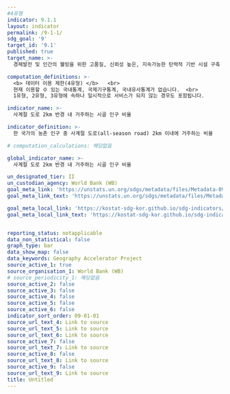 ```yaml
---
#4유형
indicator: 9.1.1
layout: indicator
permalink: /9-1-1/
sdg_goal: '9'
target_id: '9.1'
published: true
target_name: >-
  경제발전 및 인간의 웰빙을 위한 고품질, 신뢰성 높은, 지속가능한 탄력적 기반 시설 구축

computation_definitions: >-
  <b> 데이터 이용 제한(4유형) </b>   <br>
  현재 이용할 수 있는 국내통계, 국제기구통계, 국내유사통계가 없습니다.  <br> 
  1유형, 2유형, 3유형에 속하나 일시적으로 서비스가 되지 않는 경우도 포함됩니다.

indicator_name: >-
  사계절 도로 2km 반경 내 거주하는 시골 인구 비율

indicator_definition: >- 
  한 국가의 농촌 인구 중 사계절 도로(all-season road) 2km 이내에 거주하는 비율

# computation_calculations: 해당없음

global_indicator_name: >-
  사계절 도로 2km 반경 내 거주하는 시골 인구 비율

un_designated_tier: II
un_custodian_agency: World Bank (WB)
goal_meta_link: 'https://unstats.un.org/sdgs/metadata/files/Metadata-09-01-01.pdf'
goal_meta_link_text: 'https://unstats.un.org/sdgs/metadata/files/Metadata-09-01-01.pdf'

goal_meta_local_link: 'https://kostat-sdg-kor.github.io/sdg-indicators/public/data/Metadata-09-01-01_KOR.pdf'
goal_meta_local_link_text: 'https://kostat-sdg-kor.github.io/sdg-indicators/public/data/Metadata-09-01-01_KOR.pdf'


reporting_status: notapplicable
data_non_statistical: false
graph_type: bar
data_show_map: false
data_keywords: Geography Accelerator Project
source_active_1: true
source_organisation_1: World Bank (WB)
# source_periodicity_1: 해당없음
source_active_2: false
source_active_3: false
source_active_4: false
source_active_5: false
source_active_6: false
indicator_sort_order: 09-01-01
source_url_text_4: Link to source
source_url_text_5: Link to source
source_url_text_6: Link to source
source_active_7: false
source_url_text_7: Link to source
source_active_8: false
source_url_text_8: Link to source
source_active_9: false
source_url_text_9: Link to source
title: Untitled
---
```

